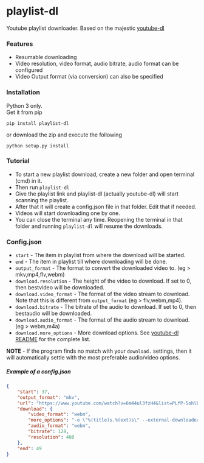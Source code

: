 # playlist-dl

Youtube playlist downloader. Based on the majestic [youtube-dl](http://youtube-dl.org/)


### Features

* Resumable downloading
* Video resolution, video format, audio bitrate, audio format can be configured
* Video Output format (via conversion) can also be specified


### Installation

Python 3 only.  
Get it from pip
```
pip install playlist-dl
```

or download the zip and execute the following
```
python setup.py install
```


### Tutorial

* To start a new playlist download, create a new folder and open terminal (cmd) in it.
* Then run `playlist-dl`
* Give the playlist link and playlist-dl (actually youtube-dl) will start scanning the playlist.
* After that it will create a config.json file in that folder. Edit that if needed.
* Videos will start downloading one by one.
* You can close the terminal any time. Reopening the terminal in that folder and running `playlist-dl` will resume the downloads.


### Config.json

* `start` - The item in playlist from where the download will be started.
* `end` - The item in playlist till where downloading will be done.
* `output_format` - The format to convert the downloaded video to. (eg > mkv,mp4,flv,webm)
* `download.resolution` - The height of the video to download. If set to 0, then bestvideo will be downloaded.
* `download.video_format` - The format of the video stream to download. Note that this is different from `output_format` (eg > flv,webm,mp4).
* `download.bitrate` - The bitrate of the audio to download. If set to 0, then bestaudio will be downloaded.
* `download.audio_format` - The format of the audio stream to download. (eg > webm,m4a)
* `download.more_options` - More download options. See [youtube-dl README](https://github.com/rg3/youtube-dl/blob/master/README.md) for the complete list.

**NOTE** - If the program finds no match with your `download.` settings, then it will automatically settle with the most preferable audio/video options.

##### Example of a config.json

```json
{
    "start": 37,
    "output_format": "mkv",
    "url": "https://www.youtube.com/watch?v=6m44ul3fzH4&list=PLfP-5ohlBRxXUWCJRrR0i4Eft02OB_XkE&index=1",
    "download": {
        "video_format": "webm",
        "more_options": "-o \"%(title)s.%(ext)s\" --external-downloader aria2c --external-downloader-args \"-x 16 -s 16 -k 5M\"",
        "audio_format": "webm",
        "bitrate": 128,
        "resolution": 480
    },
    "end": 49
}
```
